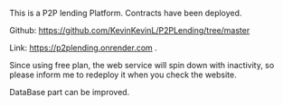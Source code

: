 This is a P2P lending Platform. Contracts have been deployed. 

Github: https://github.com/KevinKevinL/P2PLending/tree/master

Link: https://p2plending.onrender.com . 

Since using free plan, the web service will spin down with inactivity, so please inform me to redeploy it when you check the website.

DataBase part can be improved.


